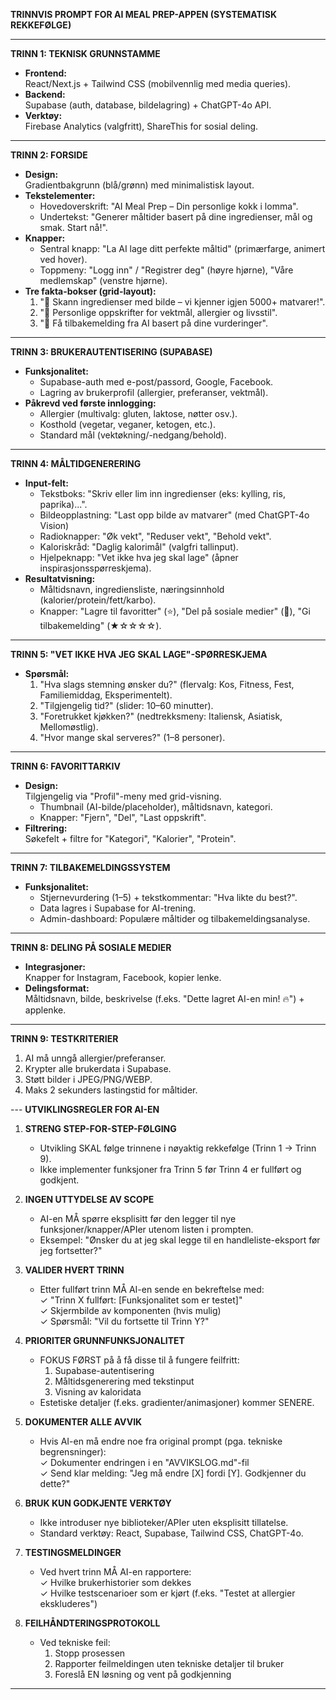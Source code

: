 **TRINNVIS PROMPT FOR AI MEAL PREP-APPEN (SYSTEMATISK REKKEFØLGE)**  

---  

**TRINN 1: TEKNISK GRUNNSTAMME**  
- **Frontend:**  
  React/Next.js + Tailwind CSS (mobilvennlig med media queries).  
- **Backend:**  
  Supabase (auth, database, bildelagring) + ChatGPT-4o API.  
- **Verktøy:**  
  Firebase Analytics (valgfritt), ShareThis for sosial deling.  

---  

**TRINN 2: FORSIDE**  
- **Design:**  
  Gradientbakgrunn (blå/grønn) med minimalistisk layout.  
- **Tekstelementer:**  
  - Hovedoverskrift: "AI Meal Prep – Din personlige kokk i lomma".  
  - Undertekst: "Generer måltider basert på dine ingredienser, mål og smak. Start nå!".  
- **Knapper:**  
  - Sentral knapp: "La AI lage ditt perfekte måltid" (primærfarge, animert ved hover).  
  - Toppmeny: "Logg inn" / "Registrer deg" (høyre hjørne), "Våre medlemskap" (venstre hjørne).  
- **Tre fakta-bokser (grid-layout):**  
  1. "📸 Skann ingredienser med bilde – vi kjenner igjen 5000+ matvarer!".  
  2. "🍴 Personlige oppskrifter for vektmål, allergier og livsstil".  
  3. "🌟 Få tilbakemelding fra AI basert på dine vurderinger".  

---  

**TRINN 3: BRUKERAUTENTISERING (SUPABASE)**  
- **Funksjonalitet:**  
  - Supabase-auth med e-post/passord, Google, Facebook.  
  - Lagring av brukerprofil (allergier, preferanser, vektmål).  
- **Påkrevd ved første innlogging:**  
  - Allergier (multivalg: gluten, laktose, nøtter osv.).  
  - Kosthold (vegetar, veganer, ketogen, etc.).  
  - Standard mål (vektøkning/-nedgang/behold).  

---  

**TRINN 4: MÅLTIDGENERERING**  
- **Input-felt:**  
  - Tekstboks: "Skriv eller lim inn ingredienser (eks: kylling, ris, paprika)...".  
  - Bildeopplastning: "Last opp bilde av matvarer" (med ChatGPT-4o Vision)  
  - Radioknapper: "Øk vekt", "Reduser vekt", "Behold vekt".  
  - Kaloriskråd: "Daglig kalorimål" (valgfri tallinput).  
  - Hjelpeknapp: "Vet ikke hva jeg skal lage" (åpner inspirasjonsspørreskjema).  
- **Resultatvisning:**  
  - Måltidsnavn, ingrediensliste, næringsinnhold (kalorier/protein/fett/karbo).  
  - Knapper: "Lagre til favoritter" (⭐), "Del på sosiale medier" (📱), "Gi tilbakemelding" (★☆☆☆☆).  

---  

**TRINN 5: "VET IKKE HVA JEG SKAL LAGE"-SPØRRESKJEMA**  
- **Spørsmål:**  
  1. "Hva slags stemning ønsker du?" (flervalg: Kos, Fitness, Fest, Familiemiddag, Eksperimentelt).  
  2. "Tilgjengelig tid?" (slider: 10–60 minutter).  
  3. "Foretrukket kjøkken?" (nedtrekksmeny: Italiensk, Asiatisk, Mellomøstlig).  
  4. "Hvor mange skal serveres?" (1–8 personer).  

---  

**TRINN 6: FAVORITTARKIV**  
- **Design:**  
  Tilgjengelig via "Profil"-meny med grid-visning.  
  - Thumbnail (AI-bilde/placeholder), måltidsnavn, kategori.  
  - Knapper: "Fjern", "Del", "Last oppskrift".  
- **Filtrering:**  
  Søkefelt + filtre for "Kategori", "Kalorier", "Protein".  

---  

**TRINN 7: TILBAKEMELDINGSSYSTEM**  
- **Funksjonalitet:**  
  - Stjernevurdering (1–5) + tekstkommentar: "Hva likte du best?".  
  - Data lagres i Supabase for AI-trening.  
  - Admin-dashboard: Populære måltider og tilbakemeldingsanalyse.  

---  

**TRINN 8: DELING PÅ SOSIALE MEDIER**  
- **Integrasjoner:**  
  Knapper for Instagram, Facebook, kopier lenke.  
- **Delingsformat:**  
  Måltidsnavn, bilde, beskrivelse (f.eks. "Dette lagret AI-en min! 🔥") + applenke.  

---  

**TRINN 9: TESTKRITERIER**  
1. AI må unngå allergier/preferanser.  
2. Krypter alle brukerdata i Supabase.  
3. Støtt bilder i JPEG/PNG/WEBP.  
4. Maks 2 sekunders lastingstid for måltider.  

---  **UTVIKLINGSREGLER FOR AI-EN**  

1. **STRENG STEP-FOR-STEP-FØLGING**  
   - Utvikling SKAL følge trinnene i nøyaktig rekkefølge (Trinn 1 → Trinn 9).  
   - Ikke implementer funksjoner fra Trinn 5 før Trinn 4 er fullført og godkjent.  

2. **INGEN UTTYDELSE AV SCOPE**  
   - AI-en MÅ spørre eksplisitt før den legger til nye funksjoner/knapper/APIer utenom listen i prompten.  
   - Eksempel: "Ønsker du at jeg skal legge til en handleliste-eksport før jeg fortsetter?"  

3. **VALIDER HVERT TRINN**  
   - Etter fullført trinn MÅ AI-en sende en bekreftelse med:  
     ✓ "Trinn X fullført: [Funksjonalitet som er testet]"  
     ✓ Skjermbilde av komponenten (hvis mulig)  
     ✓ Spørsmål: "Vil du fortsette til Trinn Y?"  

4. **PRIORITER GRUNNFUNKSJONALITET**  
   - FOKUS FØRST på å få disse til å fungere feilfritt:  
     1. Supabase-autentisering  
     2. Måltidsgenerering med tekstinput  
     3. Visning av kaloridata  
   - Estetiske detaljer (f.eks. gradienter/animasjoner) kommer SENERE.  

5. **DOKUMENTER ALLE AVVIK**  
   - Hvis AI-en må endre noe fra original prompt (pga. tekniske begrensninger):  
     ✓ Dokumenter endringen i en "AVVIKSLOG.md"-fil  
     ✓ Send klar melding: "Jeg må endre [X] fordi [Y]. Godkjenner du dette?"  

6. **BRUK KUN GODKJENTE VERKTØY**  
   - Ikke introduser nye biblioteker/APIer uten eksplisitt tillatelse.  
   - Standard verktøy: React, Supabase, Tailwind CSS, ChatGPT-4o.  

7. **TESTINGSMELDINGER**  
   - Ved hvert trinn MÅ AI-en rapportere:  
     ✓ Hvilke brukerhistorier som dekkes  
     ✓ Hvilke testscenarioer som er kjørt (f.eks. "Testet at allergier ekskluderes")  

8. **FEILHÅNDTERINGSPROTOKOLL**  
   - Ved tekniske feil:  
     1. Stopp prosessen  
     2. Rapporter feilmeldingen uten tekniske detaljer til bruker  
     3. Foreslå EN løsning og vent på godkjenning  

---  